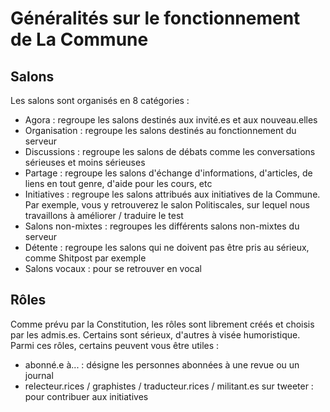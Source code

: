 # Généralités sur le fonctionnement de La Commune

## Salons

Les salons sont organisés en 8 catégories :
  * Agora : regroupe les salons destinés aux invité.es et aux nouveau.elles
  * Organisation : regroupe les salons destinés au fonctionnement du serveur
  * Discussions : regroupe les salons de débats comme les conversations sérieuses et moins sérieuses
  * Partage : regroupe les salons d'échange d'informations, d'articles, de liens en tout genre, d'aide pour les cours, etc
  * Initiatives : regroupe les salons attribués aux initiatives de la Commune. Par exemple, vous y retrouverez le salon Politiscales, sur lequel nous travaillons à améliorer / traduire le test 
  * Salons non-mixtes : regroupes les différents salons non-mixtes du serveur
  * Détente : regroupe les salons qui ne doivent pas être pris au sérieux, comme Shitpost par exemple
  * Salons vocaux : pour se retrouver en vocal

## Rôles

Comme prévu par la Constitution, les rôles sont librement créés et choisis par les admis.es. Certains sont sérieux, d'autres à visée humoristique.
Parmi ces rôles, certains peuvent vous être utiles : 
  * abonné.e à... : désigne les personnes abonnées à une revue ou un journal
  * relecteur.rices / graphistes / traducteur.rices / militant.es sur tweeter : pour contribuer aux initiatives
